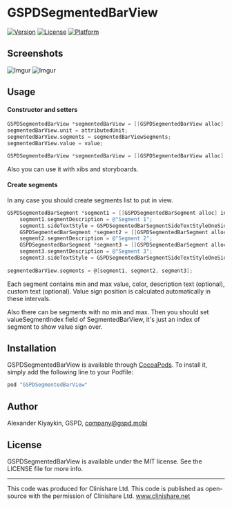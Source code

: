 # GSPDSegmentedBarView

[![Version](https://img.shields.io/cocoapods/v/GSPDSegmentedBarView.svg?style=flat)](http://cocoapods.org/pods/GSPDSegmentedBarView)
[![License](https://img.shields.io/cocoapods/l/GSPDSegmentedBarView.svg?style=flat)](http://cocoapods.org/pods/GSPDSegmentedBarView)
[![Platform](https://img.shields.io/cocoapods/p/GSPDSegmentedBarView.svg?style=flat)](http://cocoapods.org/pods/GSPDSegmentedBarView)

## Screenshots

![Imgur](http://i.imgur.com/jlAMdNL.png)
![Imgur](http://i.imgur.com/AwP8qn4.png)

## Usage

#### Constructor and setters ####

```objective-c
GSPDSegmentedBarView *segmentedBarView = [[GSPDSegmentedBarView alloc] init];
segmentedBarView.unit = attributedUnit;
segmentedBarView.segments = segmentedBarViewSegments;
segmentedBarView.value = value;
```

```objective-c
GSPDSegmentedBarView *segmentedBarView = [[GSPDSegmentedBarView alloc] initWithValue:@(1.0) unit:nil segments:segments];
```

Also you can use it with xibs and storyboards.

#### Create segments ####

In any case you should create segments list to put in view.
```objective-c
GSPDSegmentedBarSegment *segment1 = [[GSPDSegmentedBarSegment alloc] initWithMinValue:@(0.1) maxValue:@(1) color:[UIColor colorWithRed:0.94 green:0.24 blue:0.18 alpha:1]];
    segment1.segmentDescription = @"Segment 1";
    segment1.sideTextStyle = GSPDSegmentedBarSegmentSideTextStyleOneSided;
    GSPDSegmentedBarSegment *segment2 = [[GSPDSegmentedBarSegment alloc] initWithMinValue:@(1.1) maxValue:@(2.1) color:[UIColor colorWithRed:0.55 green:0.78 blue:0.24 alpha:1]];
    segment2.segmentDescription = @"Segment 2";
    GSPDSegmentedBarSegment *segment3 = [[GSPDSegmentedBarSegment alloc] initWithMinValue:@(2.1) maxValue:@(3.1) color:[UIColor colorWithRed:0.94 green:0.24 blue:0.18 alpha:1]];
    segment3.segmentDescription = @"Segment 3";
    segment3.sideTextStyle = GSPDSegmentedBarSegmentSideTextStyleOneSided;
    
segmentedBarView.segments = @[segment1, segment2, segment3];
```

Each segment contains min and max value, color, description text (optional), custom text (optional). Value sign position is calculated automatically in these intervals.

Also there can be segments with no min and max. Then you should set valueSegmentIndex field of SegmentedBarView, it's just an index of segment to show value sign over.

## Installation

GSPDSegmentedBarView is available through [CocoaPods](http://cocoapods.org). To install
it, simply add the following line to your Podfile:

```ruby
pod "GSPDSegmentedBarView"
```

## Author

Alexander Kiyaykin, GSPD, company@gspd.mobi

## License

GSPDSegmentedBarView is available under the MIT license. See the LICENSE file for more info.

-------
This code was produced for Clinishare Ltd. This code is published as open-source with the permission of Clinishare Ltd. www.clinishare.net
